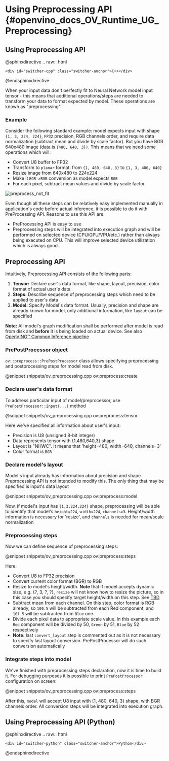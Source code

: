 # Using Preprocessing API {#openvino_docs_OV_Runtime_UG_Preprocessing}

## Using Preprocessing API

@sphinxdirective
.. raw:: html

    <div id="switcher-cpp" class="switcher-anchor">C++</div>
@endsphinxdirective


When your input data don't perfectly fit to Neural Network model input tensor - this means that additional operations/steps are needed to transform your data to format expected by model. These operations are known as "preprocessing".

### Example
Consider the following standard example: model expects input with shape `{1, 3, 224, 224}`, `FP32` precision, RGB channels order, and require data normalization (subtract mean and divide by scale factor). But you have BGR 640x480 image (data is `{480, 640, 3})`. This means that we need some operations which will:
- Convert U8 buffer to FP32
- Transform to `planar` format: from `{1, 480, 640, 3}` to `{1, 3, 480, 640}`
- Resize image from 640x480 to 224x224
- Make it `BGR->RGB` conversion as model expects `RGB`
- For each pixel, subtract mean values and divide by scale factor.

![preprocess_not_fit]

Even though all these steps can be relatively easy implemented manually in application's code before actual inference, it is possible to do it with PreProcessing API. Reasons to use this API are:
- PreProcessing API is easy to use
- Preprocessing steps will be integrated into execution graph and will be performed on selected device (CPU/GPU/VPU/etc.) rather than always being executed on CPU. This will improve selected device utilization which is always good.

## Preprocessing API

Intuitively, Preprocessing API consists of the following parts:
1) **Tensor:** Declare user's data format, like shape, layout, precision, color format of actual user's data
2) **Steps:** Describe sequence of preprocessing steps which need to be applied to user's data
3) **Model:** Specify Model's data format. Usually, precision and shape are already known for model, only additional information, like `layout` can be specified

**Note:** All model's graph modification shall be performed after model is read from disk and **before** it is being loaded on actual device. See also [OpenVINO™ Common Inference pipeline](../migration_ov_2_0/docs/common_inference_pipeline.md)

### PrePostProcessor object

`ov::preprocess::PrePostProcessor` class allows specifying preprocessing and postprocessing steps for model read from disk.

@snippet snippets/ov_preprocessing.cpp ov:preprocess:create

### Declare user's data format

To address particular input of model/preprocessor, use `PrePostProcessor::input(...)` method

@snippet snippets/ov_preprocessing.cpp ov:preprocess:tensor

Here we've specified all information about user's input:
 - Precision is U8 (unsigned 8-bit integer)
 - Data represents tensor with {1,480,640,3} shape
 - Layout is "NHWC". It means that 'height=480, width=640, channels=3'
 - Color format is `BGR`

### Declare model's layout

Model's input already has information about precision and shape. Preprocessing API is not intended to modify this. The only thing that may be specified is input's data layout

@snippet snippets/ov_preprocessing.cpp ov:preprocess:model

Now, if model's input has `{1,3,224,224}` shape, preprocessing will be able to identify that model's `height=224`, `width=224`, `channels=3`. Height/width information is necessary for 'resize', and `channels` is needed for mean/scale normalization

### Preprocessing steps

Now we can define sequence of preprocessing steps:

@snippet snippets/ov_preprocessing.cpp ov:preprocess:steps

Here:
 - Convert U8 to FP32 precision
 - Convert current color format (BGR) to RGB
 - Resize to model's height/width. **Note** that if model accepts dynamic size, e.g. {?, 3, ?, ?}, `resize` will not know how to resize the picture, so in this case you should specify target height/width on this step. See [TBD](@ref)
 - Subtract mean from each channel. On this step, color format is RGB already, so `100.5` will be subtracted from each Red component, and `101.5` will be subtracted from `Blue` one.
 - Divide each pixel data to appropriate scale value. In this example each `Red` component will be divided by 50, `Green` by 51, `Blue` by 52 respectively
 - **Note:** last `convert_layout` step is commented out as it is not necessary to specify last layout conversion. PrePostProcessor will do such conversion automatically

### Integrate steps into model

We've finished with preprocessing steps declaration, now it is time to build it. For debugging purposes it is possible to print `PrePostProcessor` configuration on screen:

@snippet snippets/ov_preprocessing.cpp ov:preprocess:steps

After this, `model` will accept U8 input with {1, 480, 640, 3} shape, with BGR channels order. All conversion steps will be integrated into execution graph.

## Using Preprocessing API (Python)

@sphinxdirective
.. raw:: html

    <div id="switcher-python" class="switcher-anchor">Python</div>
@endsphinxdirective

[preprocess_not_fit]: img/preprocess_not_fit.png
